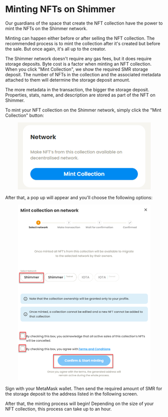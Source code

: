# Minting NFTs on Shimmer

Our guardians of the space that create the NFT collection have the power to mint the NFTs on the Shimmer network.

Minting can happen either before or after selling the NFT collection. The recommended process is to mint the collection after it's created but before the sale. But once again, it's all up to the creator.

The Shimmer network doesn't require any gas fees, but it does require storage deposits. Byte cost is a factor when minting an NFT collection. When you click "Mint Collection", we show the required SMR storage deposit. The number of NFTs in the collection and the associated metadata attached to them will determine the storage deposit amount.

The more metadata in the transaction, the bigger the storage deposit. Properties, stats, name, and description are stored as part of the NFT on Shimmer.

To mint your NFT collection on the Shimmer network, simply click the "Mint Collection" button:

<figure><img src="../../.gitbook/assets/image (1) (1) (5).png" alt=""><figcaption></figcaption></figure>

After that, a pop up will appear and you'll choose the following options:

<figure><img src="../../.gitbook/assets/image (3) (3).png" alt=""><figcaption></figcaption></figure>

Sign with your MetaMask wallet. Then send the required amount of SMR for the storage deposit to the address listed in the following screen.

After that, the minting process will begin! Depending on the size of your NFT collection, this process can take up to an hour.

